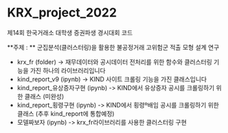 # KRX_project_2022
제14회 한국거래소 대학생 증권파생 경시대회 코드

**주제 : **
군집분석(클러스터링)을 활용한 불공정거래 고위험군 적출 모형 설계 연구

* krx_fr (folder) -> 재무데이터와 공시데이터 전처리를 위한 함수와 클러스터링 기능을 가진 하나의 라이브러리입니다
* kind_report_v9 (ipynb) -> KIND 사이트 크롤링 기능을 가진 클래스입니다
* kind_report_유상증자구현 (ipynb) -> KIND에서 유상증자 공시를 크롤링하기 위한 클래스 (미완성)
* kind_report_횡령구현 (ipynb) -> KIND에서 횡령º배임 공시를 크롤링하기 위한 클래스 (추후 kind_report에 통합예정)
* 모델짜보자 (ipynb) -> krx_fr라이브러리를 사용한 클러스터링 구현
